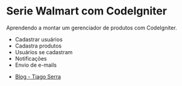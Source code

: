 # Serie Walmart com CodeIgniter

Aprendendo a montar um gerenciador de produtos com CodeIgniter.

  - Cadastrar usuários
  - Cadastra produtos
  - Usuários se cadastram
  - Notificações
  - Envio de e-mails

* [Blog - Tiago Serra](https://www.tiagoserra.com.br)